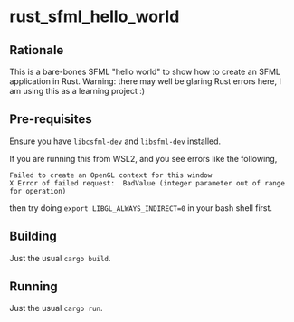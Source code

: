 # rust_sfml_hello_world

## Rationale
This is a bare-bones SFML "hello world" to show how to create an SFML application in Rust. Warning: there may well be glaring Rust errors here, I am using this as a learning project :)

## Pre-requisites
Ensure you have `libcsfml-dev` and `libsfml-dev` installed.

If you are running this from WSL2, and you see errors like the following,

```
Failed to create an OpenGL context for this window
X Error of failed request:  BadValue (integer parameter out of range for operation)
```

then try doing `export LIBGL_ALWAYS_INDIRECT=0` in your bash shell first.

## Building
Just the usual `cargo build`.

## Running
Just the usual `cargo run`.
